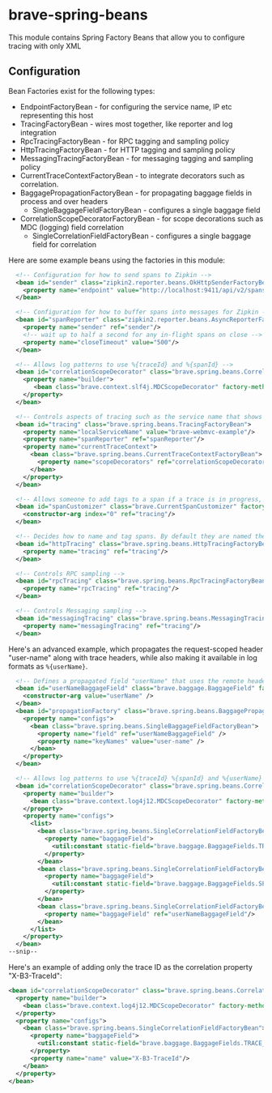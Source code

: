 # brave-spring-beans
This module contains Spring Factory Beans that allow you to configure
tracing with only XML

## Configuration
Bean Factories exist for the following types:
* EndpointFactoryBean - for configuring the service name, IP etc representing this host
* TracingFactoryBean - wires most together, like reporter and log integration
* RpcTracingFactoryBean - for RPC tagging and sampling policy
* HttpTracingFactoryBean - for HTTP tagging and sampling policy
* MessagingTracingFactoryBean - for messaging tagging and sampling policy
* CurrentTraceContextFactoryBean - to integrate decorators such as correlation.
* BaggagePropagationFactoryBean - for propagating baggage fields in process and over headers
  * SingleBaggageFieldFactoryBean - configures a single baggage field
* CorrelationScopeDecoratorFactoryBean - for scope decorations such as MDC (logging) field correlation
  * SingleCorrelationFieldFactoryBean - configures a single baggage field for correlation

Here are some example beans using the factories in this module:
```xml
  <!-- Configuration for how to send spans to Zipkin -->
  <bean id="sender" class="zipkin2.reporter.beans.OkHttpSenderFactoryBean">
    <property name="endpoint" value="http://localhost:9411/api/v2/spans"/>
  </bean>

  <!-- Configuration for how to buffer spans into messages for Zipkin -->
  <bean id="spanReporter" class="zipkin2.reporter.beans.AsyncReporterFactoryBean">
    <property name="sender" ref="sender"/>
    <!-- wait up to half a second for any in-flight spans on close -->
    <property name="closeTimeout" value="500"/>
  </bean>

  <!-- Allows log patterns to use %{traceId} and %{spanId} -->
  <bean id="correlationScopeDecorator" class="brave.spring.beans.CorrelationScopeDecoratorFactoryBean">
    <property name="builder">
       <bean class="brave.context.slf4j.MDCScopeDecorator" factory-method="create"/>
    </property>
  </bean>

  <!-- Controls aspects of tracing such as the service name that shows up in the UI -->
  <bean id="tracing" class="brave.spring.beans.TracingFactoryBean">
    <property name="localServiceName" value="brave-webmvc-example"/>
    <property name="spanReporter" ref="spanReporter"/>
    <property name="currentTraceContext">
      <bean class="brave.spring.beans.CurrentTraceContextFactoryBean">
        <property name="scopeDecorators" ref="correlationScopeDecorator"/>
      </bean>
    </property>
  </bean>

  <!-- Allows someone to add tags to a span if a trace is in progress, via SpanCustomizer -->
  <bean id="spanCustomizer" class="brave.CurrentSpanCustomizer" factory-method="create">
    <constructor-arg index="0" ref="tracing"/>
  </bean>

  <!-- Decides how to name and tag spans. By default they are named the same as the http method. -->
  <bean id="httpTracing" class="brave.spring.beans.HttpTracingFactoryBean">
    <property name="tracing" ref="tracing"/>
  </bean>

  <!-- Controls RPC sampling -->
  <bean id="rpcTracing" class="brave.spring.beans.RpcTracingFactoryBean">
    <property name="rpcTracing" ref="tracing"/>
  </bean>

  <!-- Controls Messaging sampling -->
  <bean id="messagingTracing" class="brave.spring.beans.MessagingTracingFactoryBean">
    <property name="messagingTracing" ref="tracing"/>
  </bean>
```

Here's an advanced example, which propagates the request-scoped header "user-name" along
with trace headers, while also making it available in log formats as `%{userName}`.

```xml
  <!-- Defines a propagated field "userName" that uses the remote header "user-name" -->
  <bean id="userNameBaggageField" class="brave.baggage.BaggageField" factory-method="create">
    <constructor-arg value="userName" />
  </bean>
  <bean id="propagationFactory" class="brave.spring.beans.BaggagePropagationFactoryBean">
    <property name="configs">
      <bean class="brave.spring.beans.SingleBaggageFieldFactoryBean">
        <property name="field" ref="userNameBaggageField" />
        <property name="keyNames" value="user-name" />
      </bean>
    </property>
  </bean>

  <!-- Allows log patterns to use %{traceId} %{spanId} and %{userName} -->
  <bean id="correlationScopeDecorator" class="brave.spring.beans.CorrelationScopeDecoratorFactoryBean">
    <property name="builder">
      <bean class="brave.context.log4j12.MDCScopeDecorator" factory-method="newBuilder"/>
    </property>
    <property name="configs">
      <list>
        <bean class="brave.spring.beans.SingleCorrelationFieldFactoryBean">
          <property name="baggageField">
            <util:constant static-field="brave.baggage.BaggageFields.TRACE_ID"/>
          </property>
        </bean>
        <bean class="brave.spring.beans.SingleCorrelationFieldFactoryBean">
          <property name="baggageField">
            <util:constant static-field="brave.baggage.BaggageFields.SPAN_ID"/>
          </property>
        </bean>
        <bean class="brave.spring.beans.SingleCorrelationFieldFactoryBean">
          <property name="baggageField" ref="userNameBaggageField"/>
        </bean>
      </list>
    </property>
  </bean>
--snip--
```

Here's an example of adding only the trace ID as the correlation property "X-B3-TraceId":

```xml
<bean id="correlationScopeDecorator" class="brave.spring.beans.CorrelationScopeDecoratorFactoryBean">
  <property name="builder">
    <bean class="brave.context.log4j12.MDCScopeDecorator" factory-method="newBuilder"/>
  </property>
  <property name="configs">
    <bean class="brave.spring.beans.SingleCorrelationFieldFactoryBean">
      <property name="baggageField">
        <util:constant static-field="brave.baggage.BaggageFields.TRACE_ID"/>
      </property>
      <property name="name" value="X-B3-TraceId"/>
    </bean>
  </property>
</bean>
```

